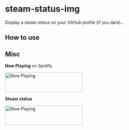 # steam-status-img
Display a steam status on your GitHub profile (if you dare)...

## How to use


## Misc

**Now Playing** on Spotify

<a href="https://jakeryang.vercel.app/now-playing?open">
    <img src="https://jakeryang.vercel.app/now-playing" width="256" height="64" alt="Now Playing">
</a>

**Steam status**

<img src="https://jakeryang.vercel.app/currently-playing" width="256" height="64" alt="Now Playing">
